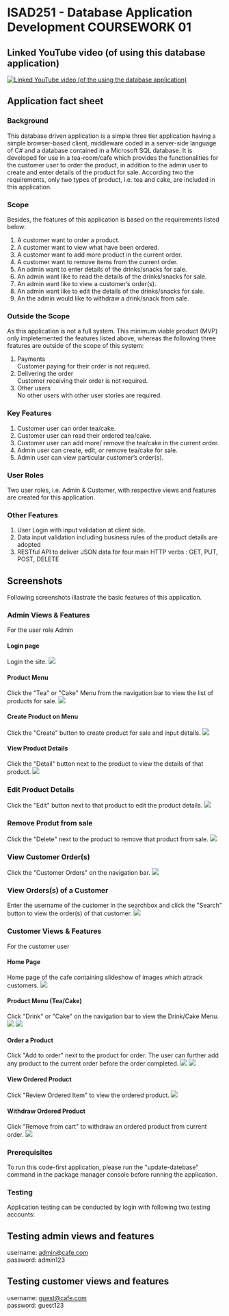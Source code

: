 # ISAD251 - Database Application Development COURSEWORK 01

## Linked YouTube video (of using this database application)
[![Linked YouTube video (of the using the database application)](http://img.youtube.com/vi/CVgH_lmaZZ4/0.jpg)](http://www.youtube.com/watch?v=CVgH_lmaZZ4)

## Application fact sheet
### Background
This database driven application is a simple three tier application having a simple browser-based client, middleware coded in a server-side language of C# and a database contained in a Microsoft SQL database.  It is developed for use in a tea-room/cafe which provides the functionalities for the customer user to order the product, in addition to the admin user to create and enter details of the product for sale.  According two the requirements, only two types of product, i.e. tea and cake, are included in this application.

### Scope
Besides, the features of this application is based on the requirements listed below:
1.	A customer want to order a product.
1.	A customer want to view what have been ordered.
1.	A customer want to add more product in the current order.
1.	A customer want to remove items from the current order.
1.	An admin want to enter details of the drinks/snacks for sale.
1.	An admin want like to read the details of the drinks/snacks for sale.
1.	An admin want like to view a customer’s order(s).
1.	An admin want like to edit the details of the drinks/snacks for sale.
1.	An the admin would like to withdraw a drink/snack from sale.

### Outside the Scope
As this application is not a full system.  This minimum viable product (MVP) only impletemented the features listed above, whereas the following three features are outside of the scope of this system:
1.	Payments\
    Customer paying for their order is not required.
1.	Delivering the order\
    Customer receiving their order is not required.
1.	Other users\
    No other users with other user stories are required.

### Key Features
1. Customer user can order tea/cake.
1. Customer user can read their ordered tea/cake.
1. Customer user can add more/ remove the tea/cake in the current order.
1. Admin user can create, edit, or remove tea/cake for sale.
1. Admin user can view particular customer’s order(s).

### User Roles
Two user roles, i.e. Admin & Customer, with respective views and features are created for this application.   

### Other Features
1. User Login with input validation at client side.
1. Data input validation including business rules of the product details are adopted
1. RESTful API to deliver JSON data for four main HTTP verbs : GET, PUT, POST, DELETE

## Screenshots
Following screenshots illastrate the basic features of this application.

### Admin Views & Features
For the user role Admin
#### Login page
Login the site.
![](/screenshots/admin01LoginPage.JPG)

#### Product Menu
Click the "Tea" or "Cake" Menu from the navigation bar to view the list of products for sale.
![](/screenshots/admin02Menu.png)

#### Create Product on Menu
Click the "Create" button to create product for sale and input details.
![](/screenshots/admin03Create.JPG)

#### View Product Details
Click the "Detail" button next to the product to view the details of that product.
![](/screenshots/admin04View.JPG)

### Edit Product Details
Click the "Edit" button next to that product to edit the product details.
![](/screenshots/admin05Edit.JPG)

### Remove Produt from sale
Click the "Delete" next to the product to remove that product from sale.
![](/screenshots/admin06Remove.JPG)

### View Customer Order(s)
Click the "Customer Orders" on the navigation bar.
![](/screenshots/admin07ViewOrder.JPG)

### View Orders(s) of a Customer
Enter the username of the customer in the searchbox and click the "Search" button to view the order(s) of that customer.
![](/screenshots/admin08ViewUserOrder.JPG)

### Customer Views & Features
For the customer user

#### Home Page
Home page of the cafe containing slideshow of images which attrack customers.
![](/screenshots/customer01Home.JPG)

#### Product Menu (Tea/Cake)
Click "Drink" or "Cake" on the navigation bar to view the Drink/Cake Menu.
![](/screenshots/customer02Tea.JPG)
![](/screenshots/customer02Cake.JPG)

#### Order a Product
Click "Add to order" next to the product for order.  The user can further add any product to the current order before the order completed.
![](/screenshots/customer03OrderTea.JPG)
![](/screenshots/customer03OrderCake.JPG)

#### View Ordered Product
Click "Review Ordered Item" to view the ordered product.
![](/screenshots/customer04ViewOrder.JPG)

#### Withdraw Ordered Product
Click "Remove from cart" to withdraw an ordered product from current order.
![](/screenshots/customer04WithdrawOrder.JPG)

### Prerequisites
To run this code-first application, please run the "update-datebase" command in the package manager console before running the application.

### Testing
Application testing can be conducted by login with following two testing accounts:

## Testing admin views and features
username: admin@cafe.com\
password: admin123

## Testing customer views and features
username: guest@cafe.com\
password: guest123
